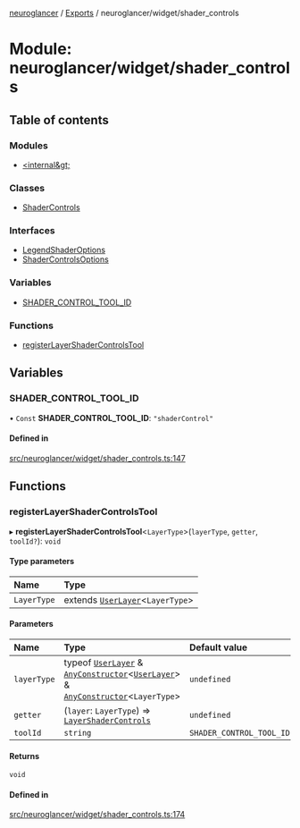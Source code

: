 [neuroglancer](../README.md) / [Exports](../modules.md) / neuroglancer/widget/shader\_controls

# Module: neuroglancer/widget/shader\_controls

## Table of contents

### Modules

- [&lt;internal\&gt;](neuroglancer_widget_shader_controls._internal_.md)

### Classes

- [ShaderControls](../classes/neuroglancer_widget_shader_controls.ShaderControls.md)

### Interfaces

- [LegendShaderOptions](../interfaces/neuroglancer_widget_shader_controls.LegendShaderOptions.md)
- [ShaderControlsOptions](../interfaces/neuroglancer_widget_shader_controls.ShaderControlsOptions.md)

### Variables

- [SHADER\_CONTROL\_TOOL\_ID](neuroglancer_widget_shader_controls.md#shader_control_tool_id)

### Functions

- [registerLayerShaderControlsTool](neuroglancer_widget_shader_controls.md#registerlayershadercontrolstool)

## Variables

### SHADER\_CONTROL\_TOOL\_ID

• `Const` **SHADER\_CONTROL\_TOOL\_ID**: ``"shaderControl"``

#### Defined in

[src/neuroglancer/widget/shader_controls.ts:147](https://github.com/ActiveBrainAtlas2/neuroglancer/blob/91617476/src/neuroglancer/widget/shader_controls.ts#L147)

## Functions

### registerLayerShaderControlsTool

▸ **registerLayerShaderControlsTool**<`LayerType`\>(`layerType`, `getter`, `toolId?`): `void`

#### Type parameters

| Name | Type |
| :------ | :------ |
| `LayerType` | extends [`UserLayer`](../classes/neuroglancer_layer.UserLayer.md)<`LayerType`\> |

#### Parameters

| Name | Type | Default value |
| :------ | :------ | :------ |
| `layerType` | typeof [`UserLayer`](../classes/neuroglancer_layer.UserLayer.md) & [`AnyConstructor`](neuroglancer_util_mixin.md#anyconstructor)<[`UserLayer`](../classes/neuroglancer_layer.UserLayer.md)\> & [`AnyConstructor`](neuroglancer_util_mixin.md#anyconstructor)<`LayerType`\> | `undefined` |
| `getter` | (`layer`: `LayerType`) => [`LayerShaderControls`](../interfaces/neuroglancer_widget_shader_controls._internal_.LayerShaderControls.md) | `undefined` |
| `toolId` | `string` | `SHADER_CONTROL_TOOL_ID` |

#### Returns

`void`

#### Defined in

[src/neuroglancer/widget/shader_controls.ts:174](https://github.com/ActiveBrainAtlas2/neuroglancer/blob/91617476/src/neuroglancer/widget/shader_controls.ts#L174)
